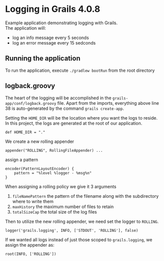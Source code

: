 
# Logging in Grails 4.0.8

Example application demonstrating logging with Grails. <br/>
The application will:
- log an info message every 5 seconds
- log an error message every 15 sedconds

## Running the application
To run the application, execute `./gradlew bootRun` from the root directory


## logback.groovy
The heart of the logging  will be accomplished in the `grails-app/conf/logback.groovy` file. Apart from the imports, everything above line 38 is auto-generated by the command `grails create-app`.


Setting the `HOME_DIR` will be the location where you want the logs to reside. In this project, the logs are generated at the root of our application. 
```
def HOME_DIR = "."
```


We create a new rolling appender
```
appender("ROLLING", RollingFileAppender) ...
```
assign a pattern
```
encoder(PatternLayoutEncoder) {
    pattern = "%level %logger - %msg%n"
}
```

When assigning a rolling policy we give it 3 arguments
1. `fileNamePattern` the pattern of the filename along with the subdirectory where to write them
2. `maxHistory` the maximum number of files to retain
3. `totalSizeCap` the total size of the log files

Then to utilize the new rolling appender, we need set the logger to `ROLLING`.
```
logger('grails.logging', INFO, ['STDOUT', 'ROLLING'], false)
```

If we wanted all logs instead of just those scoped to `grails.logging`, we assign the appender as:
```
root(INFO, ['ROLLING'])
```
